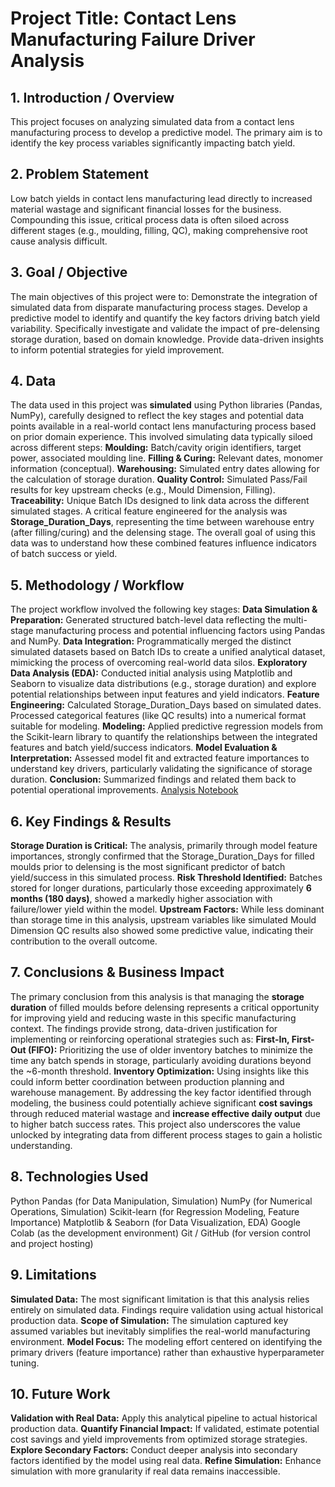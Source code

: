 # Project Title: Contact Lens Manufacturing Failure Driver Analysis

## 1. Introduction / Overview

This project focuses on analyzing simulated data from a contact lens manufacturing process to develop a predictive model. The primary aim is to identify the key process variables significantly impacting batch yield.
## 2. Problem Statement

Low batch yields in contact lens manufacturing lead directly to increased material wastage and significant financial losses for the business. Compounding this issue, critical process data is often siloed across different stages (e.g., moulding, filling, QC), making comprehensive root cause analysis difficult.
## 3. Goal / Objective

The main objectives of this project were to:
Demonstrate the integration of simulated data from disparate manufacturing process stages.
Develop a predictive model to identify and quantify the key factors driving batch yield variability.
Specifically investigate and validate the impact of pre-delensing storage duration, based on domain knowledge.
Provide data-driven insights to inform potential strategies for yield improvement.
## 4. Data

The data used in this project was **simulated** using Python libraries (Pandas, NumPy), carefully designed to reflect the key stages and potential data points available in a real-world contact lens manufacturing process based on prior domain experience. This involved simulating data typically siloed across different steps:
**Moulding:** Batch/cavity origin identifiers, target power, associated moulding line.
**Filling & Curing:** Relevant dates, monomer information (conceptual).
**Warehousing:** Simulated entry dates allowing for the calculation of storage duration.
**Quality Control:** Simulated Pass/Fail results for key upstream checks (e.g., Mould Dimension, Filling).
**Traceability:** Unique Batch IDs designed to link data across the different simulated stages.
A critical feature engineered for the analysis was **Storage_Duration_Days**, representing the time between warehouse entry (after filling/curing) and the delensing stage. The overall goal of using this data was to understand how these combined features influence indicators of batch success or yield.
## 5. Methodology / Workflow

The project workflow involved the following key stages:
**Data Simulation & Preparation:** Generated structured batch-level data reflecting the multi-stage manufacturing process and potential influencing factors using Pandas and NumPy.
**Data Integration:** Programmatically merged the distinct simulated datasets based on Batch IDs to create a unified analytical dataset, mimicking the process of overcoming real-world data silos.
**Exploratory Data Analysis (EDA):** Conducted initial analysis using Matplotlib and Seaborn to visualize data distributions (e.g., storage duration) and explore potential relationships between input features and yield indicators.
**Feature Engineering:** Calculated Storage_Duration_Days based on simulated dates. Processed categorical features (like QC results) into a numerical format suitable for modeling.
**Modeling:** Applied predictive regression models from the Scikit-learn library to quantify the relationships between the integrated features and batch yield/success indicators.
**Model Evaluation & Interpretation:** Assessed model fit and extracted feature importances to understand key drivers, particularly validating the significance of storage duration.
**Conclusion:** Summarized findings and related them back to potential operational improvements.
[Analysis Notebook](Project_1_Contact_Lens_Failure_Analysis.ipynb)

## 6. Key Findings & Results

**Storage Duration is Critical:** The analysis, primarily through model feature importances, strongly confirmed that the Storage_Duration_Days for filled moulds prior to delensing is the most significant predictor of batch yield/success in this simulated process.
**Risk Threshold Identified:** Batches stored for longer durations, particularly those exceeding approximately **6 months (180 days)**, showed a markedly higher association with failure/lower yield within the model.
**Upstream Factors:** While less dominant than storage time in this analysis, upstream variables like simulated Mould Dimension QC results also showed some predictive value, indicating their contribution to the overall outcome.
## 7. Conclusions & Business Impact

The primary conclusion from this analysis is that managing the **storage duration** of filled moulds before delensing represents a critical opportunity for improving yield and reducing waste in this specific manufacturing context. The findings provide strong, data-driven justification for implementing or reinforcing operational strategies such as:
**First-In, First-Out (FIFO):** Prioritizing the use of older inventory batches to minimize the time any batch spends in storage, particularly avoiding durations beyond the ~6-month threshold.
**Inventory Optimization:** Using insights like this could inform better coordination between production planning and warehouse management.
By addressing the key factor identified through modeling, the business could potentially achieve significant **cost savings** through reduced material wastage and **increase effective daily output** due to higher batch success rates. This project also underscores the value unlocked by integrating data from different process stages to gain a holistic understanding.
## 8. Technologies Used

Python
Pandas (for Data Manipulation, Simulation)
NumPy (for Numerical Operations, Simulation)
Scikit-learn (for Regression Modeling, Feature Importance)
Matplotlib & Seaborn (for Data Visualization, EDA)
Google Colab (as the development environment)
Git / GitHub (for version control and project hosting)
## 9. Limitations

**Simulated Data:** The most significant limitation is that this analysis relies entirely on simulated data. Findings require validation using actual historical production data.
**Scope of Simulation:** The simulation captured key assumed variables but inevitably simplifies the real-world manufacturing environment.
**Model Focus:** The modeling effort centered on identifying the primary drivers (feature importance) rather than exhaustive hyperparameter tuning.
## 10. Future Work

**Validation with Real Data:** Apply this analytical pipeline to actual historical production data.
**Quantify Financial Impact:** If validated, estimate potential cost savings and yield improvements from optimized storage strategies.
**Explore Secondary Factors:** Conduct deeper analysis into secondary factors identified by the model using real data.
**Refine Simulation:** Enhance simulation with more granularity if real data remains inaccessible.
